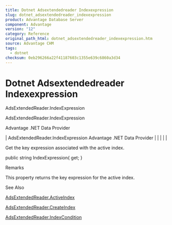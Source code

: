 ```yaml
---
title: Dotnet Adsextendedreader Indexexpression
slug: dotnet_adsextendedreader_indexexpression
product: Advantage Database Server
component: Advantage
version: "12"
category: Reference
original_path_html: dotnet_adsextendedreader_indexexpression.htm
source: Advantage CHM
tags:
  - dotnet
checksum: 0eb296266a22f41187603c1355e639c6860a3d34
---
```


# Dotnet Adsextendedreader Indexexpression

AdsExtendedReader.IndexExpression

AdsExtendedReader.IndexExpression

Advantage .NET Data Provider

| AdsExtendedReader.IndexExpression  Advantage .NET Data Provider |  |  |  |  |

Get the key expression associated with the active index.

public string IndexExpression{ get; }

Remarks

This property returns the key expression for the active index.

See Also

[AdsExtendedReader.ActiveIndex](dotnet_adsextendedreader_activeindex.md)

[AdsExtendedReader.CreateIndex](dotnet_adsextendedreader_createindex.md)

[AdsExtendedReader.IndexCondition](dotnet_adsextendedreader_indexcondition.md)
